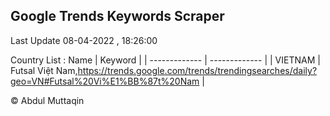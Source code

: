 

## Google Trends Keywords Scraper 
 
Last Update 08-04-2022 , 18:26:00

Country List :
 Name  | Keyword |
| ------------- | ------------- |
| VIETNAM | Futsal Việt Nam,https://trends.google.com/trends/trendingsearches/daily?geo=VN#Futsal%20Vi%E1%BB%87t%20Nam |



© Abdul Muttaqin 
